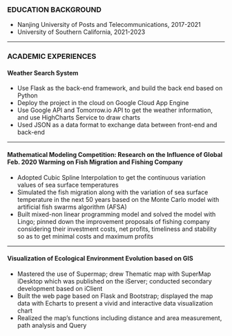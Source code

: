 ### EDUCATION BACKGROUND
- Nanjing University of Posts and Telecommunications, 2017-2021
- University of Southern California, 2021-2023
***
### ACADEMIC EXPERIENCES
#### <a> Weather Search System </a>
- Use Flask as the back-end framework, and build the back end based on Python
- Deploy the project in the cloud on Google Cloud App Engine
- Use Google API and Tomorrow.io API to get the weather information, and use HighCharts Service to draw charts
- Used JSON as a data format to exchange data between front-end and back-end
***
#### Mathematical Modeling Competition: Research on the Influence of Global Feb. 2020 Warming on Fish Migration and Fishing Company
- Adopted Cubic Spline Interpolation to get the continuous variation values of sea surface temperatures
- Simulated the fish migration along with the variation of sea surface temperature in the next 50 years based on the Monte Carlo model with artificial fish swarms algorithm (AFSA)
- Built mixed-non linear programming model and solved the model with Lingo; pinned down the improvement proposals of fishing company considering their investment costs, net profits, timeliness and stability so as to get minimal costs and maximum profits
***
#### Visualization of Ecological Environment Evolution based on GIS
- Mastered the use of Supermap; drew Thematic map with SuperMap iDesktop which was published on the iServer; conducted secondary development based on iClient
- Built the web page based on Flask and Bootstrap; displayed the map data with Echarts to present a vivid and interactive data visualization chart
- Realized the map’s functions including distance and area measurement, path analysis and Query
